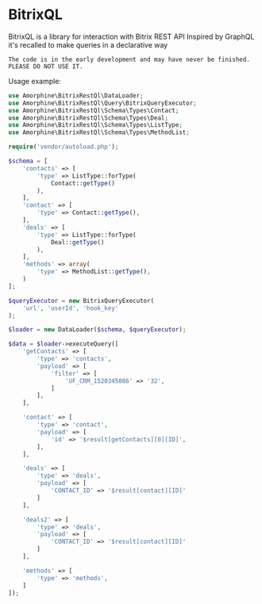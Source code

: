 # BitrixQL

BitrixQL is a library for interaction with Bitrix REST API
Inspired by GraphQL it's recalled to make queries in a declarative way

`The code is in the early development and may have never be finished. PLEASE DO NOT USE IT.`

Usage example:

```php
use Amorphine\BitrixRestQl\DataLoader;
use Amorphine\BitrixRestQl\Query\BitrixQueryExecutor;
use Amorphine\BitrixRestQl\Schema\Types\Contact;
use Amorphine\BitrixRestQl\Schema\Types\Deal;
use Amorphine\BitrixRestQl\Schema\Types\ListType;
use Amorphine\BitrixRestQl\Schema\Types\MethodList;

require('vendor/autoload.php');

$schema = [
    'contacts' => [
        'type' => ListType::forType(
            Contact::getType()
        ),
    ],
    'contact' => [
        'type' => Contact::getType(),
    ],
    'deals' => [
        'type' => ListType::forType(
            Deal::getType()
        ),
    ],
    'methods' => array(
        'type' => MethodList::getType(),
    )
];

$queryExecutor = new BitrixQueryExecutor(
    'url', 'userId', 'hook_key'
);

$loader = new DataLoader($schema, $queryExecutor);

$data = $loader->executeQuery([
    'getContacts' => [
        'type' => 'contacts',
        'payload' => [
            'filter' => [
                'UF_CRM_1520345086' => '32',
            ]
        ],
    ],

    'contact' => [
        'type' => 'contact',
        'payload' => [
            'id' => '$result[getContacts][0][ID]',
        ],
    ],

    'deals' => [
        'type' => 'deals',
        'payload' => [
            'CONTACT_ID' => '$result[contact][ID]'
        ]
    ],

    'deals2' => [
        'type' => 'deals',
        'payload' => [
            'CONTACT_ID' => '$result[contact][ID]'
        ]
    ],

    'methods' => [
        'type' => 'methods',
    ]
]);
```
